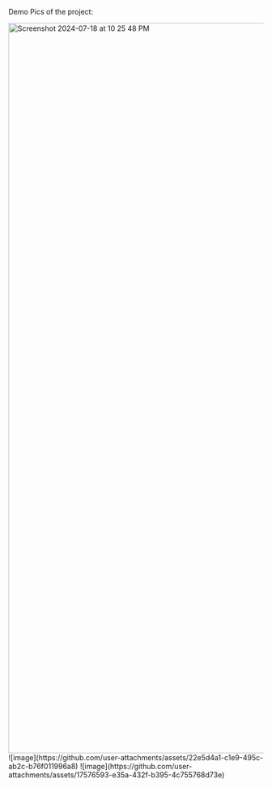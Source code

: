 
Demo Pics of the project:

<img width="1440" alt="Screenshot 2024-07-18 at 10 25 48 PM" src="https://github.com/user-attachments/assets/8dfc0328-aa8f-426d-a7d3-3e04ad4bcfab">
![image](https://github.com/user-attachments/assets/22e5d4a1-c1e9-495c-ab2c-b76f011996a8)
![image](https://github.com/user-attachments/assets/17576593-e35a-432f-b395-4c755768d73e)

